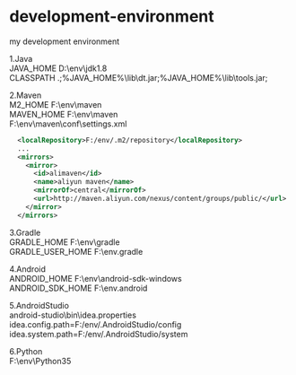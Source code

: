 # development-environment
my development environment

1.Java<br/>
JAVA_HOME   D:\env\jdk1.8<br/>
CLASSPATH   .;%JAVA_HOME%\lib\dt.jar;%JAVA_HOME%\lib\tools.jar;<br/>

2.Maven<br/>
M2_HOME     F:\env\maven<br/>
MAVEN_HOME  F:\env\maven<br/>
F:\env\maven\conf\settings.xml<br/>
```xml
  <localRepository>F:/env/.m2/repository</localRepository>
  ...
  <mirrors>
    <mirror>
      <id>alimaven</id>
      <name>aliyun maven</name>
      <mirrorOf>central</mirrorOf>
      <url>http://maven.aliyun.com/nexus/content/groups/public/</url>
    </mirror>
  </mirrors>
```
3.Gradle<br/>
GRADLE_HOME         F:\env\gradle<br/>
GRADLE_USER_HOME    F:\env\.gradle<br/>

4.Android<br/>
ANDROID_HOME        F:\env\android-sdk-windows<br/>
ANDROID_SDK_HOME    F:\env\.android<br/>

5.AndroidStudio<br/>
android-studio\bin\idea.properties<br/>
idea.config.path=F:/env/.AndroidStudio/config<br/>
idea.system.path=F:/env/.AndroidStudio/system<br/>

6.Python<br/>
F:\env\Python35<br/>

